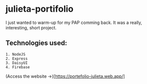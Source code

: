 # julieta-portifolio

I just wanted to warm-up for my PAP comming back.
It was a really, interesting, short project.

## Technologies used:
	1. NodeJS
	2. Express
	3. DaisyUI
	4. Firebase
(Access the website ->)[https://portefolio-julieta.web.app/]